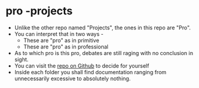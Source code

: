 # pro -projects

- Unlike the other repo named "Projects", the ones in this repo are "Pro".
- You can interpret that in two ways -
  - These are "pro" as in primitive
  - These are "pro" as in professional
- As to which pro is this pro, debates are still raging with no conclusion in sight. 
- You can visit the [repo on Github](https://github.com/drarkadeep/pro-projects) to decide for yourself
- Inside each folder you shall find documentation ranging from unnecessarily excessive to absolutely nothing.
